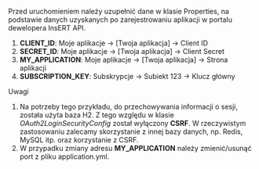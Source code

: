 Przed uruchomieniem należy uzupełnić dane w klasie Properties, na podstawie danych uzyskanych po zarejestrowaniu aplikacji w portalu dewelopera InsERT API.
1. **CLIENT_ID**: Moje aplikacje -> [Twoja aplikacja] -> Client ID
2. **SECRET_ID**: Moje aplikacje -> [Twoja aplikacja] -> Client Secret
3. **MY_APPLICATION**: Moje aplikacje -> [Twoja aplikacja] -> Strona aplikacji
4. **SUBSCRIPTION_KEY**: Subskrypcje -> Subiekt 123 -> Klucz główny


 Uwagi
1. Na potrzeby tego przykładu, do przechowywania informacji o sesji, została użyta baza H2. 
Z tego względu w klasie _OAuth2LoginSecurityConfig_ został wyłączony **CSRF**. 
W rzeczywistym zastosowaniu zalecamy skorzystanie z innej bazy danych, np. Redis, MySQL itp. oraz korzystanie z CSRF.
2. W przypadku zmiany adresu **MY_APPLICATION** należy zmienić/usunąć port z pliku application.yml.